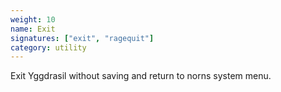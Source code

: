 ```yaml
---
weight: 10
name: Exit
signatures: ["exit", "ragequit"]
category: utility
---
```

Exit Yggdrasil without saving and return to norns system menu.
